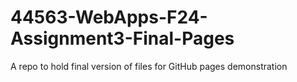 # 44563-WebApps-F24-Assignment3-Final-Pages
A repo to hold final version of files for GitHub pages demonstration
